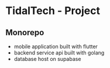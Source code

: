 # TidalTech - Project

## Monorepo

- mobile application built with flutter
- backend service api built with golang
- database host on supabase
